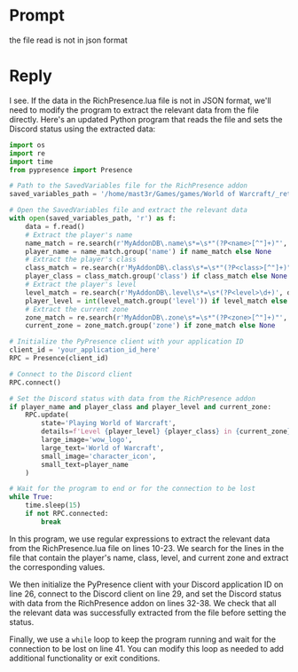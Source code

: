# Prompt
the file read is not in json format
# Reply
I see. If the data in the RichPresence.lua file is not in JSON format, we'll need to modify the program to extract the relevant data from the file directly. Here's an updated Python program that reads the file and sets the Discord status using the extracted data:
```python
import os
import re
import time
from pypresence import Presence

# Path to the SavedVariables file for the RichPresence addon
saved_variables_path = '/home/mast3r/Games/games/World of Warcraft/_retail_/WTF/Account/125579992#2/SavedVariables/RichPresence.lua'

# Open the SavedVariables file and extract the relevant data
with open(saved_variables_path, 'r') as f:
    data = f.read()
    # Extract the player's name
    name_match = re.search(r'MyAddonDB\.name\s*=\s*"(?P<name>[^"]+)"', data)
    player_name = name_match.group('name') if name_match else None
    # Extract the player's class
    class_match = re.search(r'MyAddonDB\.class\s*=\s*"(?P<class>[^"]+)"', data)
    player_class = class_match.group('class') if class_match else None
    # Extract the player's level
    level_match = re.search(r'MyAddonDB\.level\s*=\s*(?P<level>\d+)', data)
    player_level = int(level_match.group('level')) if level_match else None
    # Extract the current zone
    zone_match = re.search(r'MyAddonDB\.zone\s*=\s*"(?P<zone>[^"]+)"', data)
    current_zone = zone_match.group('zone') if zone_match else None

# Initialize the PyPresence client with your application ID
client_id = 'your_application_id_here'
RPC = Presence(client_id)

# Connect to the Discord client
RPC.connect()

# Set the Discord status with data from the RichPresence addon
if player_name and player_class and player_level and current_zone:
    RPC.update(
        state='Playing World of Warcraft',
        details=f'Level {player_level} {player_class} in {current_zone}',
        large_image='wow_logo',
        large_text='World of Warcraft',
        small_image='character_icon',
        small_text=player_name
    )

# Wait for the program to end or for the connection to be lost
while True:
    time.sleep(15)
    if not RPC.connected:
        break
```
In this program, we use regular expressions to extract the relevant data from the RichPresence.lua file on lines 10-23. We search for the lines in the file that contain the player's name, class, level, and current zone and extract the corresponding values.

We then initialize the PyPresence client with your Discord application ID on line 26, connect to the Discord client on line 29, and set the Discord status with data from the RichPresence addon on lines 32-38. We check that all the relevant data was successfully extracted from the file before setting the status.

Finally, we use a `while` loop to keep the program running and wait for the connection to be lost on line 41. You can modify this loop as needed to add additional functionality or exit conditions.